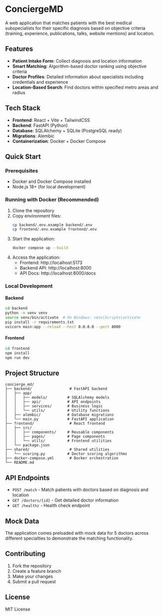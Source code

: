 # ConciergeMD

A web application that matches patients with the best medical subspecialists for their specific diagnosis based on objective criteria (training, experience, publications, talks, website mentions) and location.

## Features

- **Patient Intake Form**: Collect diagnosis and location information
- **Smart Matching**: Algorithm-based doctor ranking using objective criteria
- **Doctor Profiles**: Detailed information about specialists including credentials and experience
- **Location-Based Search**: Find doctors within specified metro areas and radius

## Tech Stack

- **Frontend**: React + Vite + TailwindCSS
- **Backend**: FastAPI (Python)
- **Database**: SQLAlchemy + SQLite (PostgreSQL ready)
- **Migrations**: Alembic
- **Containerization**: Docker + Docker Compose

## Quick Start

### Prerequisites

- Docker and Docker Compose installed
- Node.js 18+ (for local development)

### Running with Docker (Recommended)

1. Clone the repository
2. Copy environment files:
   ```bash
   cp backend/.env.example backend/.env
   cp frontend/.env.example frontend/.env
   ```
3. Start the application:
   ```bash
   docker compose up --build
   ```
4. Access the application:
   - Frontend: http://localhost:5173
   - Backend API: http://localhost:8000
   - API Docs: http://localhost:8000/docs

### Local Development

#### Backend
```bash
cd backend
python -m venv venv
source venv/bin/activate  # On Windows: venv\Scripts\activate
pip install -r requirements.txt
uvicorn main:app --reload --host 0.0.0.0 --port 8000
```

#### Frontend
```bash
cd frontend
npm install
npm run dev
```

## Project Structure

```
concierge_md/
├── backend/                 # FastAPI backend
│   ├── app/
│   │   ├── models/         # SQLAlchemy models
│   │   ├── api/            # API endpoints
│   │   ├── services/       # Business logic
│   │   └── utils/          # Utility functions
│   ├── alembic/            # Database migrations
│   └── main.py             # FastAPI application
├── frontend/                # React frontend
│   ├── src/
│   │   ├── components/     # Reusable components
│   │   ├── pages/          # Page components
│   │   └── utils/          # Frontend utilities
│   └── package.json
├── shared/                  # Shared utilities
│   └── scoring.py          # Doctor scoring algorithms
├── docker-compose.yml       # Docker orchestration
└── README.md
```

## API Endpoints

- `POST /match` - Match patients with doctors based on diagnosis and location
- `GET /doctors/{id}` - Get detailed doctor information
- `GET /healthz` - Health check endpoint

## Mock Data

The application comes preloaded with mock data for 5 doctors across different specialties to demonstrate the matching functionality.

## Contributing

1. Fork the repository
2. Create a feature branch
3. Make your changes
4. Submit a pull request

## License

MIT License
